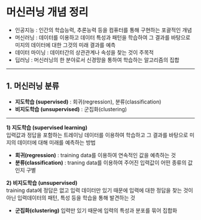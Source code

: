 # 머신러닝 개념 정리
- 인공지능 : 인간의 학습능력, 추론능력 등을 컴퓨터를 통해 구현하는 포괄적인 개념
- 머신러닝 : 데이터를 이용하고 데이터 특성과 패턴을 학습하여 그 결과를 바탕으로 미지의 데이터에 대한 그것의 미래 결과를 예측
- 데이터 마이닝 : 데이터간의 상관관계나 속성을 찾는 것이 주목적
- 딥러닝 : 머신러닝의 한 분야로서 신경망을 통하여 학습하는 알고리즘의 집합
---
## 1. 머신러닝 분류
- **지도학습 (supervised)** : 회귀(regression), 분류(classification)
- **비지도학습 (unsupervised)** : 군집화(clustering)

---
**1) 지도학습 (supervised learning)**<br>
입력값과 정답을 포함하는 트레이닝 데이터를 이용하여 학습하고 그 결과를 바탕으로 미지의 데이터에 대해 미래를 예측하는 방법
- **회귀(regression)** : training data를 이용하여 연속적인 값을 예측하는 것
- **분류(classification)** : traning data를 이용하여 주어진 입력값이 어떤 종류의 값인지 구별



**2) 비지도학습 (unsupervised)**<br>
training data에 정답은 없고 입력 데이터만 있기 때문에 입력에 대한 정답을 찾는 것이 아닌 입력데이터의 패턴, 특성 등을 학습을 통해 발견하는 것
- **군집화(clustering)**
입력만 있기 때문에 입력의 특성과 분포를 묶어 집합화

